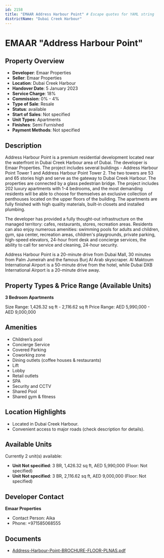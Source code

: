 ```yaml
---
id: 2158
title: "EMAAR Address Harbour Point" # Escape quotes for YAML string
districtName: "Dubai Creek Harbour"
---
```


# EMAAR "Address Harbour Point"

## Property Overview
- **Developer**: Emaar Properties
- **Seller**: Emaar Properties
- **Location**: Dubai Creek Harbour
- **Handover Date**: 5 January 2023
- **Service Charge**: 18%
- **Commission**: 0% - 4%
- **Type of Sale**: Resale
- **Status**: available
- **Start of Sales**: Not specified
- **Unit Types**: Apartments
- **Finishes**: Semi Furnished
- **Payment Methods**: Not specified

## Description
Address Harbour Point is a premium residential development located near the waterfront in Dubai Creek Harbour area of Dubai. The developer is Emaar Properties. The project includes several buildings - Address Harbour Point Tower 1 and Address Harbour Point Tower 2. The two towers are 53 and 65 stories high and serve as the gateway to Dubai Creek Harbour. The properties are connected by a glass pedestrian bridge. The project includes 202 luxury apartments with 1-4 bedrooms, and the most demanding residents will be able to choose for themselves an exclusive collection of penthouses located on the upper floors of the building. The apartments are fully finished with high quality materials, built-in closets and installed plumbing.

The developer has provided a fully thought-out infrastructure on the managed territory: cafes, restaurants, stores, recreation areas. Residents can also enjoy numerous amenities: swimming pools for adults and children, gym, spa center, recreation areas, children's playgrounds, private parking, high-speed elevators, 24-hour front desk and concierge services, the ability to call for service and cleaning, 24-hour security.

Address Harbour Point is a 20-minute drive from Dubai Mall, 30 minutes from Palm Jumeirah and the famous Burj Al Arab skyscraper. Al Maktoum International Airport is a 50-minute drive from the hotel, while Dubai DXB International Airport is a 20-minute drive away.

## Property Types & Price Range (Available Units)
**3 Bedroom Apartments**

Size Range: 1,426.32 sq ft - 2,116.62 sq ft
Price Range: AED 5,990,000 - AED 9,000,000

## Amenities
- Children’s pool
- Concierge Service
- Covered Parking
- Coworking zone
- Dining outlets  (coffee houses & restaurants)
- Lift
- Lobby
- Retail outlets
- SPA
- Security and CCTV
- Shared Pool
- Shared gym & fitness

## Location Highlights
- Located in Dubai Creek Harbour.
- Convenient access to major roads (check description for details).

## Available Units
Currently 2 unit(s) available:
- **Unit Not specified**: 3 BR, 1,426.32 sq ft, AED 5,990,000 (Floor: Not specified)
- **Unit Not specified**: 3 BR, 2,116.62 sq ft, AED 9,000,000 (Floor: Not specified)

## Developer Contact
**Emaar Properties**
- Contact Person: Aika
- Phone: +971585068555

## Documents
- [Address-Harbour-Point-BROCHURE-FLOOR-PLNAS.pdf](https://cdn.geniemap.net/2024/06/05/Gp16uDT7XPLnY6VjWMmvQB84naGIFs7jQMkfu1cI.pdf)
